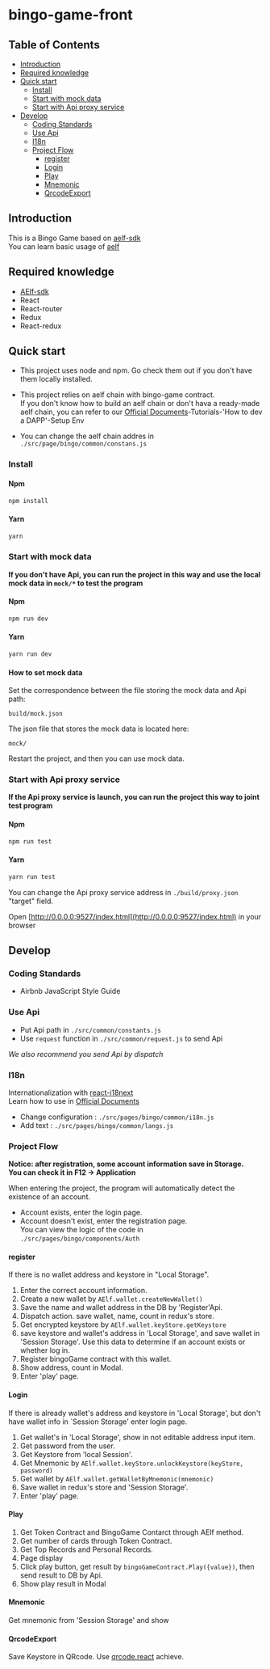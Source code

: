 # bingo-game-front

## Table of Contents

- [Introduction](#Introduction)
- [Required knowledge](#Required-knowledge)
- [Quick start](#Quick-start)  
  - [Install](#Install)
  - [Start with mock data](#Start-with-mock-data)
  - [Start with Api proxy service](#Start-with-Api-proxy-service)
- [Develop](#Develop)
  - [Coding Standards](#Coding-Standards)
  - [Use Api](#Use-Api)
  - [I18n](#I18n)
  - [Project Flow](#Project-Flow)
    - [register](#register)
    - [Login](#Login)
    - [Play](#Play)
    - [Mnemonic](#Mnemonic)
    - [QrcodeExport](#QrcodeExport)

## Introduction

This is a Bingo Game based on [aelf-sdk](https://github.com/AElfProject/aelf-sdk.js)  
You can learn basic usage of [aelf](https://github.com/AElfProject/AElf)

## Required knowledge

- [AElf-sdk](https://github.com/AElfProject/aelf-sdk.js)
- React
- React-router
- Redux
- React-redux

## Quick start

- This project uses node and npm. Go check them out if you don't have them locally installed.

- This project relies on aelf chain with bingo-game contract.  
  If you don't know how to build an aelf chain or don't hava a ready-made aelf chain, you can refer to our [Official Documents](https://docs.aelf.io/main/main/setup)-Tutorials-'How to dev a DAPP'-Setup Env

- You can change the aelf chain addres in `./src/page/bingo/common/constans.js`

### Install

#### Npm

```bash
npm install
```

#### Yarn

```bash
yarn
```

### Start with mock data

**If you don't have Api, you can run the project in this way and use the local mock data in `mock/*` to test the program**

#### Npm

```bash
npm run dev
```

#### Yarn

```bash
yarn run dev
```

#### How to set mock data

Set the correspondence between the file storing the mock data and Api path:

```text
build/mock.json
```

The json file that stores the mock data is located here:

```text
mock/
```

Restart the project, and then you can use mock data.


### Start with Api proxy service

**If the Api proxy service is launch, you can run the project this way to joint test program**

#### Npm

```bash
npm run test
```

#### Yarn

```bash
yarn run test
```

You can change the Api proxy service address in `./build/proxy.json` "target" field.


Open [http://0.0.0.0:9527/index.html](http://0.0.0.0:9527/index.html) in your browser

## Develop

### Coding Standards

- Airbnb JavaScript Style Guide

### Use Api

- Put Api path in `./src/common/constants.js`
- Use `request` function in `./src/common/request.js` to send Api

_We also recommend you send Api by dispatch_

### I18n
Internationalization with [react-i18next](https://react.i18next.com)  
Learn how to use in [Official Documents](https://react.i18next.com)
- Change configuration : `./src/pages/bingo/common/i18n.js`
- Add text : `./src/pages/bingo/common/langs.js`

### Project Flow

**Notice: after registration, some account information save in Storage.<br>
You can check it in F12 -> Application**

When entering the project, the program will automatically detect the existence of an account.
- Account exists, enter the login page.
- Account doesn't exist, enter the registration page.  
You can view the logic of the code in `./src/pages/bingo/components/Auth`

#### register
  If there is no wallet address and keystore in "Local Storage".
  1. Enter the correct account information.
  2. Create a new wallet by `AElf.wallet.createNewWallet()`
  3. Save the name and wallet address in the DB by 'Register'Api.
  4. Dispatch action. save wallet, name, count in redux's store.
  5. Get encrypted keystore by `AElf.wallet.keyStore.getKeystore`
  6. save keystore and wallet's address in 'Local Storage', and save wallet in 'Session Storage'. Use this data to determine if an account exists or whether log in.
  7. Register bingoGame contract with this wallet.
  8. Show address, count in Modal.
  9. Enter 'play' page.

#### Login
  If there is already wallet's address and keystore in 'Local Storage', but don't have wallet info in `Session Storage' enter login page.
  1. Get wallet's in 'Local Storage', show in not editable address input item. 
  2. Get password from the user.
  3. Get Keystore from 'local Session'.
  4. Get Mnemonic by `AElf.wallet.keyStore.unlockKeystore(keyStore, password)`
  5. Get wallet by `AElf.wallet.getWalletByMnemonic(mnemonic)`
  6. Save wallet in redux's store and 'Session Storage'.
  7. Enter 'play' page.

#### Play
  1. Get Token Contract and BingoGame Contarct through AElf method.
  2. Get number of cards through Token Contract.
  3. Get Top Records and Personal Records.
  4. Page display
  5. Click play button, get result by `bingoGameContract.Play({value})`, then send result to DB by Api.
  6. Show play result in Modal

#### Mnemonic
  Get mnemonic from 'Session Storage' and show

#### QrcodeExport
  Save Keystore in QRcode.
  Use [qrcode.react](https://www.npmjs.com/package/qrcode.react) achieve.

